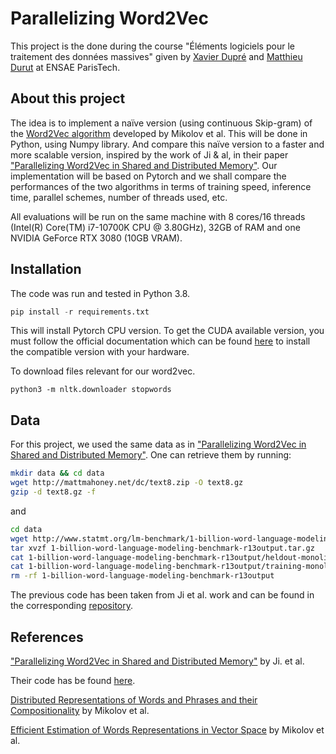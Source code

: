 
# Parallelizing Word2Vec

This project is the done during the course "Éléments logiciels pour le traitement des données massives" given by [Xavier Dupré](http://www.xavierdupre.fr/)
and [Matthieu Durut](https://www.linkedin.com/in/matthieudurut) at ENSAE ParisTech. 

## About this project

The idea is to implement a naïve version (using continuous Skip-gram) of the [Word2Vec algorithm](https://arxiv.org/abs/1301.3781) developed by Mikolov et al.
This will be done in Python, using Numpy library. And compare this naïve version to a faster and more scalable version, inspired 
by the work of Ji & al, in their paper ["Parallelizing Word2Vec in Shared and Distributed Memory"](https://arxiv.org/abs/1604.04661).
Our implementation will be based on Pytorch and we shall compare the performances of the two algorithms in terms of training speed, 
inference time, parallel schemes, number of threads used, etc. 

All evaluations will be run on the same machine with 8 cores/16 threads (Intel(R) Core(TM) i7-10700K CPU @ 3.80GHz), 32GB of RAM and one 
NVIDIA GeForce RTX 3080 (10GB VRAM).

## Installation 

The code was run and tested in Python 3.8.

````python
pip install -r requirements.txt
````

This will install Pytorch CPU version. To get the CUDA available version, you must follow the official documentation which can
be found [here](https://pytorch.org/get-started/locally/) to install the compatible version with your hardware.

To download files relevant for our word2vec.
```
python3 -m nltk.downloader stopwords
```

## Data

For this project, we used the same data as in ["Parallelizing Word2Vec in Shared and Distributed Memory"](https://arxiv.org/abs/1604.04661).
One can retrieve them by running:
```bash
mkdir data && cd data
wget http://mattmahoney.net/dc/text8.zip -O text8.gz
gzip -d text8.gz -f
```
and
```bash
cd data
wget http://www.statmt.org/lm-benchmark/1-billion-word-language-modeling-benchmark-r13output.tar.gz
tar xvzf 1-billion-word-language-modeling-benchmark-r13output.tar.gz
cat 1-billion-word-language-modeling-benchmark-r13output/heldout-monolingual.tokenized.shuffled/news.en-00000-of-00100 > 1b
cat 1-billion-word-language-modeling-benchmark-r13output/training-monolingual.tokenized.shuffled/* >> 1b
rm -rf 1-billion-word-language-modeling-benchmark-r13output
```

The previous code has been taken from Ji et al. work and can be found in the corresponding [repository](https://github.com/IntelLabs/pWord2Vec/tree/master/data).

## References

["Parallelizing Word2Vec in Shared and Distributed Memory"](https://arxiv.org/abs/1604.04661) by Ji. et al.

Their code has be found [here](https://github.com/IntelLabs/pWord2Vec).

[Distributed Representations of Words and Phrases and their Compositionality](https://proceedings.neurips.cc/paper/2013/file/9aa42b31882ec039965f3c4923ce901b-Paper.pdf) by Mikolov et al. 

[Efficient Estimation of Words Representations in Vector Space](https://arxiv.org/pdf/1301.3781.pdf) by Mikolov et al. 
